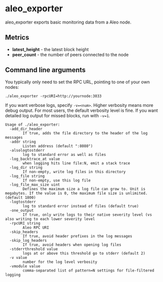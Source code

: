 # aleo_exporter

aleo_exporter exports basic monitoring data from a Aleo node.

## Metrics
- **latest_height** - the latest block height
- **peer_count** - the number of peers connected to the node

## Command line arguments

You typically only need to set the RPC URL, pointing to one of your own nodes:

    ./aleo_exporter -rpcURI=http://yournode:3033
    
If you want verbose logs, specify `-v=<num>`. Higher verbosity means more debug output. For most users, the default
verbosity level is fine. If you want detailed log output for missed blocks, run with `-v=1`.

```
Usage of ./aleo_exporter:
  -add_dir_header
    	If true, adds the file directory to the header of the log messages
  -addr string
    	Listen address (default ":8080")
  -alsologtostderr
    	log to standard error as well as files
  -log_backtrace_at value
    	when logging hits line file:N, emit a stack trace
  -log_dir string
    	If non-empty, write log files in this directory
  -log_file string
    	If non-empty, use this log file
  -log_file_max_size uint
    	Defines the maximum size a log file can grow to. Unit is megabytes. If the value is 0, the maximum file size is unlimited. (default 1800)
  -logtostderr
    	log to standard error instead of files (default true)
  -one_output
    	If true, only write logs to their native severity level (vs also writing to each lower severity level
  -rpcURI string
    	Aleo RPC URI
  -skip_headers
    	If true, avoid header prefixes in the log messages
  -skip_log_headers
    	If true, avoid headers when opening log files
  -stderrthreshold value
    	logs at or above this threshold go to stderr (default 2)
  -v value
    	number for the log level verbosity
  -vmodule value
    	comma-separated list of pattern=N settings for file-filtered logging
```

